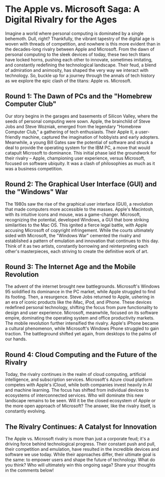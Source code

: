 # The Apple vs. Microsoft Saga: A Digital Rivalry for the Ages

Imagine a world where personal computing is dominated by a single behemoth. Dull, right? Thankfully, the vibrant tapestry of the digital age is woven with threads of competition, and nowhere is this more evident than in the decades-long rivalry between Apple and Microsoft. From the dawn of personal computing to the sleek devices of today, these two tech titans have locked horns, pushing each other to innovate, sometimes imitating, and constantly redefining the technological landscape.  Their feud, a blend of admiration and animosity, has shaped the very way we interact with technology. So, buckle up for a journey through the annals of tech history as we explore the epic clash of the titans: Apple vs. Microsoft.


## Round 1: The Dawn of PCs and the "Homebrew Computer Club"

Our story begins in the garages and basements of Silicon Valley, where the seeds of personal computing were sown.  Apple, the brainchild of Steve Jobs and Steve Wozniak, emerged from the legendary "Homebrew Computer Club," a gathering of tech enthusiasts. Their Apple II, a user-friendly machine, captured the imagination of hobbyists and early adopters. Meanwhile, a young Bill Gates saw the potential of software and struck a deal to provide the operating system for the IBM PC, a move that would catapult Microsoft to dominance. This initial phase laid the groundwork for their rivalry – Apple, championing user experience, versus Microsoft, focused on software ubiquity.  It was a clash of philosophies as much as it was a business competition.


## Round 2: The Graphical User Interface (GUI) and the "Windows" War

The 1980s saw the rise of the graphical user interface (GUI), a revolution that made computers more accessible to the masses. Apple's Macintosh, with its intuitive icons and mouse, was a game-changer.  Microsoft, recognizing the potential, developed Windows, a GUI that bore striking similarities to the Mac OS. This ignited a fierce legal battle, with Apple accusing Microsoft of copyright infringement. While the courts ultimately sided with Microsoft, the "Windows War" cemented the rivalry and established a pattern of emulation and innovation that continues to this day.  Think of it as two artists, constantly borrowing and reinterpreting each other's masterpieces, each striving to create the definitive work of art.


## Round 3: The Internet Age and the Mobile Revolution

The advent of the internet brought new battlegrounds. Microsoft's Windows 95 solidified its dominance in the PC market, while Apple struggled to find its footing.  Then, a resurgence.  Steve Jobs returned to Apple, ushering in an era of iconic products like the iMac, iPod, and iPhone. These devices redefined personal technology, shifting the focus from pure functionality to design and user experience.  Microsoft, meanwhile, focused on its software empire, dominating the operating system and office productivity markets. The mobile revolution further intensified the rivalry. Apple's iPhone became a cultural phenomenon, while Microsoft's Windows Phone struggled to gain traction. The battleground shifted yet again, from desktops to the palms of our hands.


## Round 4: Cloud Computing and the Future of the Rivalry

Today, the rivalry continues in the realm of cloud computing, artificial intelligence, and subscription services.  Microsoft's Azure cloud platform competes with Apple's iCloud, while both companies invest heavily in AI and machine learning. The focus has shifted from individual devices to ecosystems of interconnected services. Who will dominate this new landscape remains to be seen. Will it be the closed ecosystem of Apple or the more open approach of Microsoft?  The answer, like the rivalry itself, is constantly evolving.


## The Rivalry Continues: A Catalyst for Innovation

The Apple vs. Microsoft rivalry is more than just a corporate feud; it's a driving force behind technological progress. Their constant push and pull, their competition and emulation, have resulted in the incredible devices and software we use today. While their approaches differ, their ultimate goal is the same: to empower users and shape the future of technology. What do you think? Who will ultimately win this ongoing saga?  Share your thoughts in the comments below!
